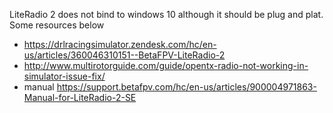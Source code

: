 LiteRadio 2 does not bind to windows 10 although it should be plug and plat. Some resources below


* https://drlracingsimulator.zendesk.com/hc/en-us/articles/360046310151--BetaFPV-LiteRadio-2
* http://www.multirotorguide.com/guide/opentx-radio-not-working-in-simulator-issue-fix/
* manual https://support.betafpv.com/hc/en-us/articles/900004971863-Manual-for-LiteRadio-2-SE
